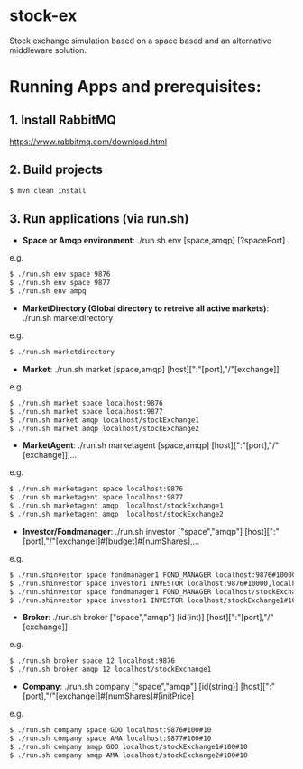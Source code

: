 # stock-ex
Stock exchange simulation based on a space based and an alternative middleware solution.

# Running Apps and prerequisites:

## 1. Install RabbitMQ
https://www.rabbitmq.com/download.html


## 2. Build projects
```sh 
$ mvn clean install
```

## 3. Run applications (via run.sh)

* **Space or Amqp environment**: ./run.sh env [space,amqp] [?spacePort]

e.g. 
```sh 
$ ./run.sh env space 9876
$ ./run.sh env space 9877
$ ./run.sh env ampq
```

* **MarketDirectory (Global directory to retreive all active markets)**: ./run.sh marketdirectory

e.g. 
```sh 
$ ./run.sh marketdirectory

```

* **Market**: ./run.sh market [space,amqp] [host][":"[port],"/"[exchange]]

e.g. 
```sh 
$ ./run.sh market space localhost:9876
$ ./run.sh market space localhost:9877
$ ./run.sh market amqp localhost/stockExchange1
$ ./run.sh market amqp localhost/stockExchange2

```
*  **MarketAgent**: ./run.sh marketagent [space,amqp] [host][":"[port],"/"[exchange]],...

e.g. 
```sh 
$ ./run.sh marketagent space localhost:9876
$ ./run.sh marketagent space localhost:9877
$ ./run.sh marketagent amqp  localhost/stockExchange1
$ ./run.sh marketagent amqp  localhost/stockExchange2


```
*  **Investor/Fondmanager**: ./run.sh investor ["space","amqp"] [host][":"[port],"/"[exchange]]#[budget]#[numShares],...

e.g. 
```sh 
$ ./run.shinvestor space fondmanager1 FOND_MANAGER localhost:9876#10000#2000,localhost:9877#2000
$ ./run.shinvestor space investor1 INVESTOR localhost:9876#10000,localhost:9877#2000
$ ./run.shinvestor space fondmanager1 FOND_MANAGER localhost/stockExchange1#10000#2000,localhost/stockExchange2#2000
$ ./run.shinvestor space investor1 INVESTOR localhost/stockExchange1#10000,localhost/stockExchange2#2000

```
* **Broker**: ./run.sh broker ["space","amqp"] [id(int)] [host][":"[port],"/"[exchange]]

e.g. 
```sh 
$ ./run.sh broker space 12 localhost:9876
$ ./run.sh broker amqp 12 localhost/stockExchange1
```
* **Company**: ./run.sh company ["space","amqp"] [id(string)] [host][":"[port],"/"[exchange]]#[numShares]#[initPrice]

e.g. 
```sh 
$ ./run.sh company space GOO localhost:9876#100#10
$ ./run.sh company space AMA localhost:9877#100#10
$ ./run.sh company amqp GOO localhost/stockExchange1#100#10
$ ./run.sh company amqp AMA localhost/stockExchange2#100#10
```

